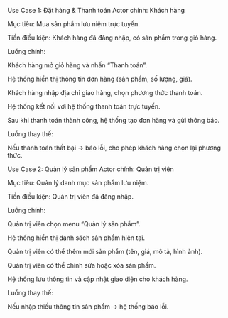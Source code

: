 Use Case 1: Đặt hàng & Thanh toán
Actor chính: Khách hàng


Mục tiêu: Mua sản phẩm lưu niệm trực tuyến.


Tiền điều kiện: Khách hàng đã đăng nhập, có sản phẩm trong giỏ hàng.


Luồng chính:


Khách hàng mở giỏ hàng và nhấn “Thanh toán”.


Hệ thống hiển thị thông tin đơn hàng (sản phẩm, số lượng, giá).


Khách hàng nhập địa chỉ giao hàng, chọn phương thức thanh toán.


Hệ thống kết nối với hệ thống thanh toán trực tuyến.


Sau khi thanh toán thành công, hệ thống tạo đơn hàng và gửi thông báo.


Luồng thay thế:


Nếu thanh toán thất bại → báo lỗi, cho phép khách hàng chọn lại phương thức.


Use Case 2: Quản lý sản phẩm
Actor chính: Quản trị viên


Mục tiêu: Quản lý danh mục sản phẩm lưu niệm.


Tiền điều kiện: Quản trị viên đã đăng nhập.


Luồng chính:


Quản trị viên chọn menu “Quản lý sản phẩm”.


Hệ thống hiển thị danh sách sản phẩm hiện tại.


Quản trị viên có thể thêm mới sản phẩm (tên, giá, mô tả, hình ảnh).


Quản trị viên có thể chỉnh sửa hoặc xóa sản phẩm.


Hệ thống lưu thông tin và cập nhật giao diện cho khách hàng.


Luồng thay thế:


Nếu nhập thiếu thông tin sản phẩm → hệ thống báo lỗi.

